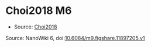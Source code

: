 <a name="material" />

# Choi2018 M6
<script type="application/ld+json">
  {
    "@context": "https://schema.org/",
    "@type": "ChemicalSubstance",
    "@id": "https://egonw.github.io/nanowiki/nanowiki517.html#material",
    "http://purl.org/dc/terms/conformsTo":
      {
        "@type": "CreativeWork",
        "@id": "https://bioschemas.org/profiles/ChemicalSubstance/0.4-RELEASE/"
      },
    "identfier": "517",
    "name": "Choi2018 M6",
    "url": "https://egonw.github.io/nanowiki/nanowiki517.html#material",
    "sameAs": "http://127.0.0.1/mediawiki/index.php/Special:URIResolver/Choi2018_M6"
  }
</script>


* Source: [Choi2018](Choi2018.md)


Source: NanoWiki 6, doi:[10.6084/m9.figshare.11897205.v1](https://doi.org/10.6084/m9.figshare.11897205.v1)
